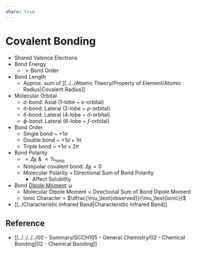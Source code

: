 ```yaml
---
share: true
---
```


# Covalent Bonding

- Shared Valence Electrons
- Bond Energy
	- $\propto \text{Bond Order}$
- Bond Length
	- Approx. sum of [[../../Atomic Theory/Property of Element/Atomic Radius|Covalent Radius]]
- Molecular Orbital
	- $\sigma$-bond: Axial (1-lobe ~ $s$-orbital)
	- $\pi$-bond: Lateral (2-lobe ~ $p$-orbital)
	- $\delta$-bond: Lateral (4-lobe ~ $d$-orbital)
	- $\phi$-bond: Lateral (6-lobe ~ $f$-orbital)
- Bond Order
	- Single bond ~ $+1\sigma$
	- Double bond ~ $+1\sigma+1\pi$
	- Triple bond ~ $+1\sigma+2\pi$
- Bond Polarity
	- $\propto \Delta\chi$ & $\propto\%_\text{ionic}$
	- Nonpolar covalent bond: $\Delta\chi=0$
	- Molecular Polarity = Directional Sum of Bond Polarity
		- Affect Solubility
- Bond [Dipole Moment](https://en.wikipedia.org/wiki/Electric_dipole_moment): $\mu$
	- Molecular Dipole Moment = Directional Sum of Bond Dipole Moment
	- Ionic Character = $\dfrac{\mu_\text{observed}}{\mu_\text{ionic}}$
- [[../Characteristic Infrared Band|Characteristic Infrared Band]]

## Reference

- [[../../../../00 - Summary/SCCH105 - General Chemistry/02 - Chemical Bonding|02 - Chemical Bonding]]
